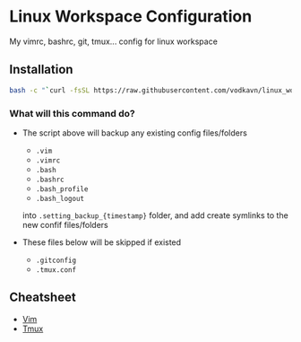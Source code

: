 # Linux Workspace Configuration

My vimrc, bashrc, git, tmux... config for linux workspace

## Installation

```bash
bash -c "`curl -fsSL https://raw.githubusercontent.com/vodkavn/linux_workspace/master/install.sh`"
```

### What will this command do?

- The script above will backup any existing config files/folders
  - `.vim`
  - `.vimrc`
  - `.bash`
  - `.bashrc`
  - `.bash_profile`
  - `.bash_logout`

  into `.setting_backup_{timestamp}` folder, and add create symlinks to the new confif files/folders

- These files below will be skipped if existed
  - `.gitconfig`
  - `.tmux.conf`

## Cheatsheet
- [Vim](doc/vim.md)
- [Tmux](doc/tmux.md)
